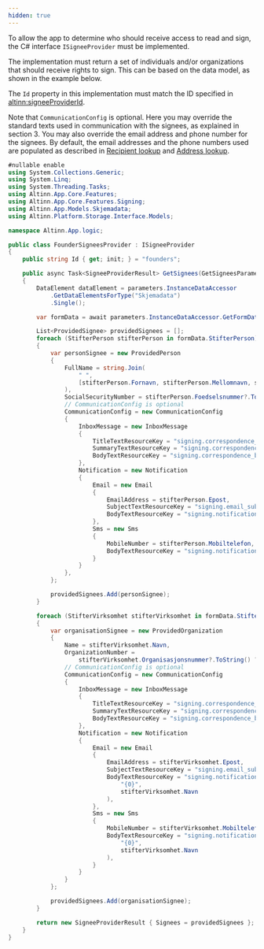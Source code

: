 ```yaml
---
hidden: true
---
```


To allow the app to determine who should receive access to read and sign, the C# interface `ISigneeProvider` must be implemented.

The implementation must return a set of individuals and/or organizations that should receive rights to sign. This can be based on the data model, as shown in the example below.

The `Id` property in this implementation must match the ID specified in <altinn:signeeProviderId>.

Note that `CommunicationConfig` is optional. Here you may override the standard texts used in communication with the signees,
as explained in section 3. You may also override the email address and phone number for the signees. By default, the email
addresses and the phone numbers used are populated as described in [Recipient lookup](/notifications/explanation/recipient-lookup/) 
and [Address lookup](/notifications/explanation/address-lookup/).

```csharp
#nullable enable
using System.Collections.Generic;
using System.Linq;
using System.Threading.Tasks;
using Altinn.App.Core.Features;
using Altinn.App.Core.Features.Signing;
using Altinn.App.Models.Skjemadata;
using Altinn.Platform.Storage.Interface.Models;

namespace Altinn.App.logic;

public class FounderSigneesProvider : ISigneeProvider
{
    public string Id { get; init; } = "founders";

    public async Task<SigneeProviderResult> GetSignees(GetSigneesParameters parameters)
    {
        DataElement dataElement = parameters.InstanceDataAccessor
            .GetDataElementsForType("Skjemadata")
            .Single();

        var formData = await parameters.InstanceDataAccessor.GetFormData<Skjemadata>(dataElement);

        List<ProvidedSignee> providedSignees = [];
        foreach (StifterPerson stifterPerson in formData.StifterPerson)
        {
            var personSignee = new ProvidedPerson
            {
                FullName = string.Join(
                    " ",
                    [stifterPerson.Fornavn, stifterPerson.Mellomnavn, stifterPerson.Etternavn]
                ),
                SocialSecurityNumber = stifterPerson.Foedselsnummer?.ToString() ?? string.Empty,
                // CommunicationConfig is optional
                CommunicationConfig = new CommunicationConfig
                {
                    InboxMessage = new InboxMessage
                    {
                        TitleTextResourceKey = "signing.correspondence_title_common",
                        SummaryTextResourceKey = "signing.correspondence_summary_stifter_person",
                        BodyTextResourceKey = "signing.correspondence_body_stifter_person"
                    },
                    Notification = new Notification
                    {
                        Email = new Email
                        {
                            EmailAddress = stifterPerson.Epost,
                            SubjectTextResourceKey = "signing.email_subject",
                            BodyTextResourceKey = "signing.notification_content"
                        },
                        Sms = new Sms
                        {
                            MobileNumber = stifterPerson.Mobiltelefon,
                            BodyTextResourceKey = "signing.notification_content"
                        }
                    }
                },
            };

            providedSignees.Add(personSignee);
        }

        foreach (StifterVirksomhet stifterVirksomhet in formData.StifterVirksomhet)
        {
            var organisationSignee = new ProvidedOrganization
            {
                Name = stifterVirksomhet.Navn,
                OrganizationNumber =
                    stifterVirksomhet.Organisasjonsnummer?.ToString() ?? string.Empty,
                // CommunicationConfig is optional
                CommunicationConfig = new CommunicationConfig
                {
                    InboxMessage = new InboxMessage
                    {
                        TitleTextResourceKey = "signing.correspondence_title_common",
                        SummaryTextResourceKey = "signing.correspondence_summary_stifter_organisasjon",
                        BodyTextResourceKey = "signing.correspondence_body_stifter_organisasjon"
                    },
                    Notification = new Notification
                    {
                        Email = new Email
                        {
                            EmailAddress = stifterVirksomhet.Epost,
                            SubjectTextResourceKey = "signing.email_subject",
                            BodyTextResourceKey = "signing.notification_content".Replace(
                                "{0}",
                                stifterVirksomhet.Navn
                            ),
                        },
                        Sms = new Sms
                        {
                            MobileNumber = stifterVirksomhet.Mobiltelefon,
                            BodyTextResourceKey = "signing.notification_content".Replace(
                                "{0}",
                                stifterVirksomhet.Navn
                            ),
                        }
                    }
                }
            };

            providedSignees.Add(organisationSignee);
        }

        return new SigneeProviderResult { Signees = providedSignees };
    }
}
```
